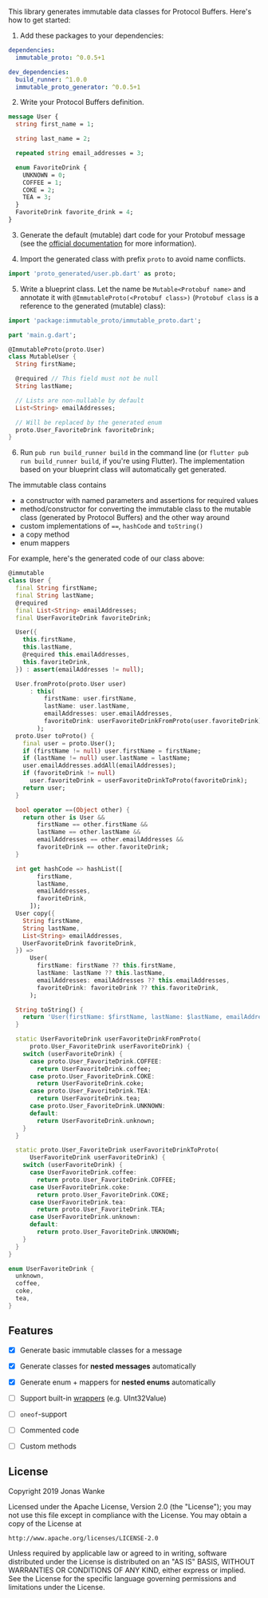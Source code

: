 This library generates immutable data classes for Protocol Buffers. Here's how to get started:

1. Add these packages to your dependencies:
```yaml
dependencies:
  immutable_proto: ^0.0.5+1

dev_dependencies:
  build_runner: ^1.0.0
  immutable_proto_generator: ^0.0.5+1
```

2. Write your Protocol Buffers definition.
```protobuf
message User {
  string first_name = 1;

  string last_name = 2;

  repeated string email_addresses = 3;

  enum FavoriteDrink {
    UNKNOWN = 0;
    COFFEE = 1;
    COKE = 2;
    TEA = 3;
  }
  FavoriteDrink favorite_drink = 4;
}
```

3. Generate the default (mutable) dart code for your Protobuf message (see the [official documentation](https://developers.google.com/protocol-buffers/docs/darttutorial#compiling-your-protocol-buffers) for more information).

4. Import the generated class with prefix `proto` to avoid name conflicts.
```dart
import 'proto_generated/user.pb.dart' as proto;
```

5. Write a blueprint class. Let the name be `Mutable<Protobuf name>` and annotate it with `@ImmutableProto(<Protobuf class>)` (`Protobuf class` is a reference to the generated (mutable) class):
```dart
import 'package:immutable_proto/immutable_proto.dart';

part 'main.g.dart';

@ImmutableProto(proto.User)
class MutableUser {
  String firstName;

  @required // This field must not be null
  String lastName;

  // Lists are non-nullable by default
  List<String> emailAddresses;

  // Will be replaced by the generated enum
  proto.User_FavoriteDrink favoriteDrink;
}
```

6. Run `pub run build_runner build` in the command line (or `flutter pub run build_runner build`, if you're using Flutter). The implementation based on your blueprint class will automatically get generated.

The immutable class contains
- a constructor with named parameters and assertions for required values
- method/constructor for converting the immutable class to the mutable class (generated by Protocol Buffers) and the other way around
- custom implementations of `==`, `hashCode` and `toString()`
- a copy method
- enum mappers

For example, here's the generated code of our class above:
```dart
@immutable
class User {
  final String firstName;
  final String lastName;
  @required
  final List<String> emailAddresses;
  final UserFavoriteDrink favoriteDrink;

  User({
    this.firstName,
    this.lastName,
    @required this.emailAddresses,
    this.favoriteDrink,
  }) : assert(emailAddresses != null);

  User.fromProto(proto.User user)
      : this(
          firstName: user.firstName,
          lastName: user.lastName,
          emailAddresses: user.emailAddresses,
          favoriteDrink: userFavoriteDrinkFromProto(user.favoriteDrink),
        );
  proto.User toProto() {
    final user = proto.User();
    if (firstName != null) user.firstName = firstName;
    if (lastName != null) user.lastName = lastName;
    user.emailAddresses.addAll(emailAddresses);
    if (favoriteDrink != null)
      user.favoriteDrink = userFavoriteDrinkToProto(favoriteDrink);
    return user;
  }

  bool operator ==(Object other) {
    return other is User &&
        firstName == other.firstName &&
        lastName == other.lastName &&
        emailAddresses == other.emailAddresses &&
        favoriteDrink == other.favoriteDrink;
  }

  int get hashCode => hashList([
        firstName,
        lastName,
        emailAddresses,
        favoriteDrink,
      ]);
  User copy({
    String firstName,
    String lastName,
    List<String> emailAddresses,
    UserFavoriteDrink favoriteDrink,
  }) =>
      User(
        firstName: firstName ?? this.firstName,
        lastName: lastName ?? this.lastName,
        emailAddresses: emailAddresses ?? this.emailAddresses,
        favoriteDrink: favoriteDrink ?? this.favoriteDrink,
      );

  String toString() {
    return 'User(firstName: $firstName, lastName: $lastName, emailAddresses: $emailAddresses, favoriteDrink: $favoriteDrink)';
  }

  static UserFavoriteDrink userFavoriteDrinkFromProto(
      proto.User_FavoriteDrink userFavoriteDrink) {
    switch (userFavoriteDrink) {
      case proto.User_FavoriteDrink.COFFEE:
        return UserFavoriteDrink.coffee;
      case proto.User_FavoriteDrink.COKE:
        return UserFavoriteDrink.coke;
      case proto.User_FavoriteDrink.TEA:
        return UserFavoriteDrink.tea;
      case proto.User_FavoriteDrink.UNKNOWN:
      default:
        return UserFavoriteDrink.unknown;
    }
  }

  static proto.User_FavoriteDrink userFavoriteDrinkToProto(
      UserFavoriteDrink userFavoriteDrink) {
    switch (userFavoriteDrink) {
      case UserFavoriteDrink.coffee:
        return proto.User_FavoriteDrink.COFFEE;
      case UserFavoriteDrink.coke:
        return proto.User_FavoriteDrink.COKE;
      case UserFavoriteDrink.tea:
        return proto.User_FavoriteDrink.TEA;
      case UserFavoriteDrink.unknown:
      default:
        return proto.User_FavoriteDrink.UNKNOWN;
    }
  }
}

enum UserFavoriteDrink {
  unknown,
  coffee,
  coke,
  tea,
}
```

## Features

- [x] Generate basic immutable classes for a message
- [x] Generate classes for **nested messages** automatically
- [x] Generate enum + mappers for **nested enums** automatically
- [ ] Support built-in [wrappers](https://github.com/protocolbuffers/protobuf/blob/master/src/google/protobuf/wrappers.proto) (e.g. UInt32Value)
- [ ] `oneof`-support
- [ ] Commented code
- [ ] Custom methods


## License

Copyright 2019 Jonas Wanke

Licensed under the Apache License, Version 2.0 (the "License");
you may not use this file except in compliance with the License.
You may obtain a copy of the License at

    http://www.apache.org/licenses/LICENSE-2.0

Unless required by applicable law or agreed to in writing, software
distributed under the License is distributed on an "AS IS" BASIS,
WITHOUT WARRANTIES OR CONDITIONS OF ANY KIND, either express or implied.
See the License for the specific language governing permissions and
limitations under the License.

